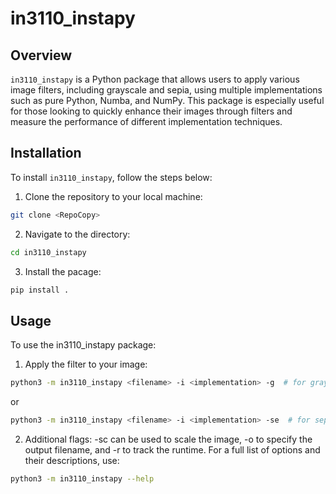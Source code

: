 # in3110_instapy

## Overview

`in3110_instapy` is a Python package that allows users to apply various image filters, including grayscale and sepia, using multiple implementations such as pure Python, Numba, and NumPy. This package is especially useful for those looking to quickly enhance their images through filters and measure the performance of different implementation techniques.

## Installation

To install `in3110_instapy`, follow the steps below:

1. Clone the repository to your local machine:

```bash
git clone <RepoCopy>
```

2. Navigate to the directory:

```bash
cd in3110_instapy
```

3. Install the pacage:

```bash
pip install .
```
 ## Usage

 To use the in3110_instapy package:

 1. Apply the filter to your image:
 
 ```bash
 python3 -m in3110_instapy <filename> -i <implementation> -g  # for grayscale
 ```

 or

 ```bash
 python3 -m in3110_instapy <filename> -i <implementation> -se  # for sepia
 ```

 2. Additional flags: 
 -sc can be used to scale the image, -o to specify the output filename, and -r to track the runtime. 
 For a full list of options and their descriptions, use:
```bash
python3 -m in3110_instapy --help
```
